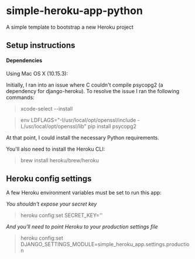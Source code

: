 # simple-heroku-app-python
A simple template to bootstrap a new Heroku project


## Setup instructions
#### Dependencies
Using Mac OS X (10.15.3):

Initially, I ran into an issue where C couldn't compile psycopg2 (a dependency for django-heroku). To resolve the issue I ran the following commands:
> xcode-select --install

> env LDFLAGS="-I/usr/local/opt/openssl/include -L/usr/local/opt/openssl/lib" pip install psycopg2

At that point, I could install the necessary Python requirements.

You'll also need to install the Heroku CLI:
> brew install heroku/brew/heroku


## Heroku config settings
A few Heroku environment variables must be set to run this app:

*You shouldn't expose your secret key*
> heroku config:set SECRET_KEY='<some-secret-key>'

*And you'll need to point Heroku to your production settings file*
> heroku config:set DJANGO_SETTINGS_MODULE=simple_heroku_app.settings.production
